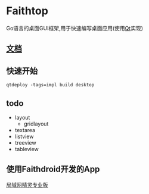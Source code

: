 # Faithtop
Go语言的桌面GUI框架,用于快速编写桌面应用(使用[Qt](https://github.com/therecipe/qt)实现)

## [文档](https://github.com/gofaith/faithtop/wiki)

## 快速开始

```shell
qtdeploy -tags=impl build desktop
```

## todo

- layout
    - gridlayout
- textarea
- listview
- treeview
- tableview

## 使用Faithdroid开发的App

[局域网精灵专业版](https://jywjl.github.io)
